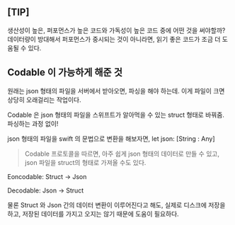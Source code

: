 ## [TIP] 
생산성이 높은, 퍼포먼스가 높은 코드와 가독성이 높은 코드 중에 어떤 것을 써야할까?
데이터량이 방대해서 퍼포먼스가 중시되는 것이 아니라면, 읽기 좋은 코드가 조금 더 도움될 수 있다.

## Codable 이 가능하게 해준 것
원래는 json 형태의 파일을 서버에서 받아오면, 파싱을 해야 하는데. 이게 파일이 크면 상당히 오래걸리는 작업이다.

Codable 은 json 형태의 파일을 스위프트가 알아먹을 수 있는 struct 형태로 바꿔줌. 파싱하는 과정 없이!

json 형태의 파일을 swift 의 문법으로 변환을 해보자면, let json: [String : Any] 

> Codable 프로토콜을 따르면, 아주 쉽게 json 형태의 데이터로 만들 수 있고, json 파일을 struct의 형태로 가져올 수도 있다.

Eoncodable: Struct -> Json

Decodable: Json -> Struct

물론 Struct 와 Json 간의 데이터 변환이 이루어진다고 해도, 실제로 디스크에 저장을 하고, 저장된 데이터를 가지고 오지는 않기 때문에 도움이 필요하다.